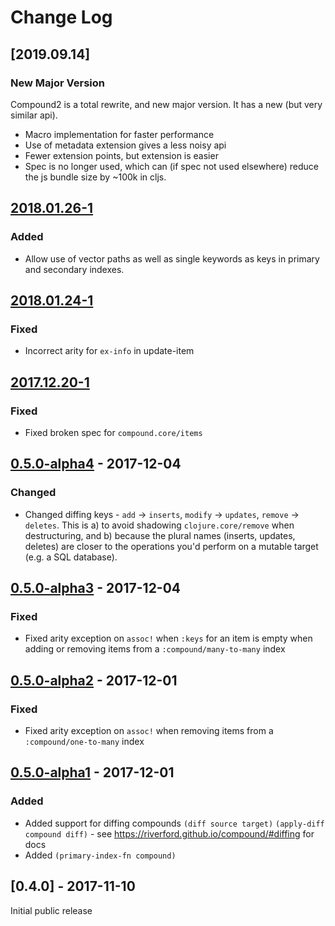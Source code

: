 # Change Log
## [2019.09.14]

### New Major Version
Compound2 is a total rewrite, and new major version.
It has a new (but very similar api).

- Macro implementation for faster performance
- Use of metadata extension gives a less noisy api
- Fewer extension points, but extension is easier
- Spec is no longer used, which can (if spec not used elsewhere) reduce the js bundle size by ~100k in cljs.

## [2018.01.26-1]
### Added
- Allow use of vector paths as well as single keywords as keys in primary and secondary indexes.

## [2018.01.24-1]
### Fixed
- Incorrect arity for `ex-info` in update-item

## [2017.12.20-1]
### Fixed
- Fixed broken spec for `compound.core/items`

## [0.5.0-alpha4] - 2017-12-04
### Changed
- Changed diffing keys - `add` -> `inserts`, `modify` -> `updates`, `remove` -> `deletes`.
  This is a) to avoid shadowing `clojure.core/remove` when destructuring, and b) because the plural names (inserts, updates, deletes) are closer to the operations
  you'd perform on a mutable target (e.g. a SQL database).

## [0.5.0-alpha3] - 2017-12-04
### Fixed
- Fixed arity exception on `assoc!` when `:keys` for an item is empty when adding or removing items from a `:compound/many-to-many` index

## [0.5.0-alpha2] - 2017-12-01
### Fixed
- Fixed arity exception on `assoc!` when removing items from a `:compound/one-to-many` index

## [0.5.0-alpha1] - 2017-12-01
### Added
- Added support for diffing compounds `(diff source target)` `(apply-diff compound diff)` - see https://riverford.github.io/compound/#diffing for docs
- Added `(primary-index-fn compound)`

## [0.4.0] - 2017-11-10

Initial public release

[Unreleased]: https://github.com/riverford/compound/compare/2018.01.26-1....HEAD
[2018.01.26-1]: https://github.com/riverford/compound/compare/2017.01.24-1...2018.01.26-1
[2018.01.24-1]: https://github.com/riverford/compound/compare/2017.12.20-1...2018.01.24-1
[2017.12.20-1]: https://github.com/riverford/compound/compare/0.5.0-alpha4...2017.12.20-1
[0.5.0-alpha4]: https://github.com/riverford/compound/compare/0.5.0-alpha3...0.5.0-alpha4
[0.5.0-alpha3]: https://github.com/riverford/compound/compare/0.5.0-alpha2...0.5.0-alpha3
[0.5.0-alpha2]: https://github.com/riverford/compound/compare/0.5.0-alpha1...0.5.0-alpha2
[0.5.0-alpha1]: https://github.com/riverford/compound/compare/0.4.0...0.5.0-alpha1
